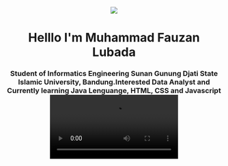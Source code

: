 <p align="center"> <img src= ![giphy](https://github.com/MuhammadFauzanL/MuhammadFauzanL/assets/141022549/a1a06a0c-e7f0-49dc-93a5-101218860d38) > 

<h1 align="center">Helllo I'm Muhammad Fauzan Lubada </h1>
<h3 align="center">Student of Informatics Engineering Sunan Gunung Djati State Islamic University, Bandung.Interested  Data Analyst and Currently learning Java Lenguange, HTML, CSS and Javascript 

<video src="https://github.com/MuhammadFauzanL/MuhammadFauzanL/assets/141022549/35ebec94-1434-457a-9604-3fef5411d277" autoplay>



<!---
MuhammadFauzanL/MuhammadFauzanL is a ✨ special ✨ repository because its `README.md` (this file) appears on your GitHub profile.
You can click the Preview link to take a look at your changes.
--->
